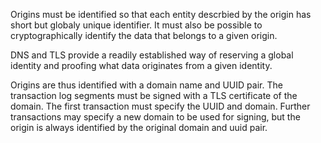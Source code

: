 Origins must be identified so that each entity descrbied by the origin has short but globaly unique identifier. It must also be possible to cryptographically identify the data that belongs to a given origin.

DNS and TLS provide a readily established way of reserving a global identity and proofing what data originates from a given identity.

Origins are thus identified with a domain name and UUID pair. The transaction log segments must be signed with a TLS certificate of the domain. The first transaction must specify the UUID and domain. Further transactions may specify a new domain to be used for signing, but the origin is always identified by the original domain and uuid pair.